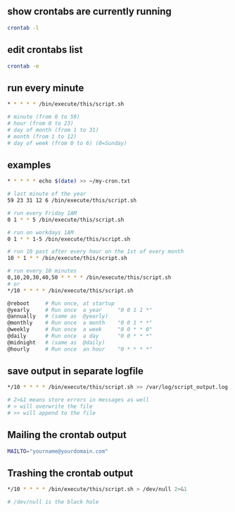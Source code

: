 ## show crontabs are currently running
```bash
crontab -l
```

## edit crontabs list 
```bash
crontab -e
```



## run every minute
```bash
* * * * * /bin/execute/this/script.sh

# minute (from 0 to 59)
# hour (from 0 to 23)
# day of month (from 1 to 31)
# month (from 1 to 12)
# day of week (from 0 to 6) (0=Sunday)
```


## examples
```bash
* * * * * echo $(date) >> ~/my-cron.txt
```


```bash
# last minute of the year
59 23 31 12 6 /bin/execute/this/script.sh

# run every Friday 1AM
0 1 * * 5 /bin/execute/this/script.sh

# run on workdays 1AM
0 1 * * 1-5 /bin/execute/this/script.sh

# run 10 past after every hour on the 1st of every month
10 * 1 * * /bin/execute/this/script.sh

# run every 10 minutes
0,10,20,30,40,50 * * * * /bin/execute/this/script.sh
# or
*/10 * * * * /bin/execute/this/script.sh
```


```bash
@reboot     # Run once, at startup
@yearly     # Run once  a year     "0 0 1 1 *"
@annually   # (same as  @yearly)
@monthly    # Run once  a month    "0 0 1 * *"
@weekly     # Run once  a week     "0 0 * * 0"
@daily      # Run once  a day      "0 0 * * *"
@midnight   # (same as  @daily)
@hourly     # Run once  an hour    "0 * * * *"
```


## save output in separate logfile
```bash
*/10 * * * * /bin/execute/this/script.sh >> /var/log/script_output.log 2>&1

# 2>&1 means store errors in messages as well
# > will overwrite the file
# >> will append to the file
```

## Mailing the crontab output
```bash
MAILTO="yourname@yourdomain.com"
```

## Trashing the crontab output
```bash
*/10 * * * * /bin/execute/this/script.sh > /dev/null 2>&1

# /dev/null is the black hole
```

